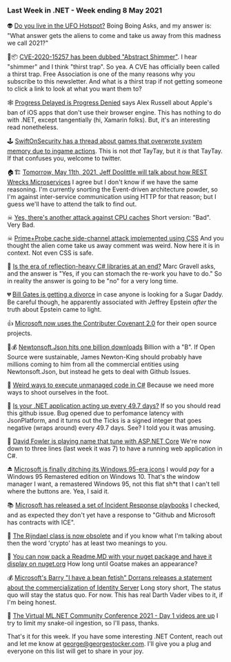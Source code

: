 ### Last Week in .NET - Week ending 8 May 2021

👽 [Do you live in the UFO Hotspot?](https://boingboing.net/2021/05/01/do-you-live-in-a-ufo-hotspot-check-out-this-ufo-sightings-map.html) Boing Boing Asks, and my answer is: "What answer gets the aliens to come and take us away from this madness we call 2021?"

🥤📦 [CVE-2020-15257 has been dubbed "Abstract Shimmer"](https://research.nccgroup.com/2020/12/10/abstract-shimmer-cve-2020-15257-host-networking-is-root-equivalent-again/).  I hear "shimmer" and I think "thirst trap". So yea. A CVE has officially been called a thirst trap. Free Association is one of the many reasons why you subscribe to this newsletter.  And what is a thirst trap if not getting someone to click a link to look at what you want them to?

🕸 [Progress Delayed is Progress Denied](https://infrequently.org/2021/04/progress-delayed/) says Alex Russell about Apple's ban of iOS apps that don't use their browser engine. This has nothing to do with .NET, except tangentially (hi, Xamarin folks). But, it's an interesting read nonetheless.

🕹 [SwiftOnSecurity has a thread about games that overwrote system memory due to ingame actions](https://twitter.com/SwiftOnSecurity/status/1388309683803463684). This is not *that* TayTay, but it *is* that TayTay.  If that confuses you, welcome to twitter.

🏠🏗 [Tomorrow, May 11th, 2021, Jeff Doolittle will talk about how REST Wrecks Microservices](https://www.meetup.com/Spokane-NET-User-Group/events/277472809/)  I agree but I don't know if we have the same reasoning.  I'm currently snorting the Event-driven architecture powder, so I'm against inter-service communication using HTTP for that reason; but I guess we'll have to attend the talk to find out.

☠ [Yes, there's another attack against CPU caches](https://www.cs.virginia.edu/~av6ds/papers/isca2021a.pdf) Short version: "Bad". Very Bad.

☠ [Prime+Probe cache side-channel attack implemented using CSS](https://orenlab.sise.bgu.ac.il/p/PP0) And you thought the alien come take us away comment was weird.  Now here it is in context.  Not even CSS is safe. 

👬 [Is the era of reflection-heavy C# libraries at an end?](https://blog.marcgravell.com/2021/05/is-era-of-reflection-heavy-c-libraries.html) Marc Gravell asks, and the answer is "Yes, if you can stomach the re-work you have to do."  So in reality the answer is going to be "no" for a very long time.

💔 [Bill Gates is getting a divorce](https://twitter.com/BillGates/status/1389316412259270657) in case anyone is looking for a Sugar Daddy. Be careful though, he apparently associated with Jeffrey Epstein *after* the truth about Epstein came to light.

👍 [Microsoft now uses the Contributer Covenant 2.0](https://cloudblogs.microsoft.com/opensource/2021/05/04/prioritizing-inclusion-our-commitment-to-building-healthy-open-source-communities/) for their open source projects. 

🚫💰 [Newtonsoft.Json hits one billion downloads](https://twitter.com/JamesNK/status/1389331192713945091?s=20) Billion with a "B".  If Open Source were sustainable, James Newton-King should probably have millions coming to him from all the commercial entities using Newtonsoft.Json, but instead he gets to deal with Github Issues.  

🤯 [Weird ways to execute unmanaged code in C#](https://blog.xpnsec.com/weird-ways-to-execute-dotnet/) Because we need more ways to shoot ourselves in the foot.

📅 [Is your .NET application acting up every 49.7 days?](https://github.com/dotnet/runtime/issues/51935) If so you should read this github issue.  Bug opened due to perfomance latency with JsonPlatform, and it turns out the Ticks is a signed integer that goes negative (wraps around) every 49.7 days.  See? I told you it was amusing.

🎹 [David Fowler is playing name that tune with ASP.NET Core](https://twitter.com/LadyNaggaga/status/1389989077534093324?s=20) We're now down to three lines (last week it was 7) to have a running web application in C#.

⏏ [Microsoft is finally ditching its Windows 95-era icons](https://www.theverge.com/2021/5/6/22422553/microsoft-windows-95-era-icons-removal-windows-10-update-sun-valley) I would *pay* for a Windows 95 Remastered edition on Windows 10. That's the window manager I want, a remastered Windows 95, not this flat sh*t that I can't tell where the buttons are. Yea, I said it.

📚 [Microsoft has released a set of Incident Response playbooks](https://docs.microsoft.com/en-us/security/compass/incident-response-playbooks?WT.mc_id=AZ-MVP-5003945)  I checked, and as expected they don't yet have a response to "Github and Microsoft has contracts with ICE".

👋 [The Rijndael class is now obsolete](https://github.com/dotnet/runtime/pull/52366) and if you know what I'm talking about then the word 'crypto' has at least two meanings to you.

🐐 [You can now pack a Readme.MD with your nuget package and have it display on nuget.org](https://devblogs.microsoft.com/nuget/add-a-readme-to-your-nuget-package/) How long until Goatse makes an appearance?

💰 [Microsoft's Barry "I have a bean fetish" Dorrans releases a statement about the commercialization of Identity Server](https://devblogs.microsoft.com/aspnet/asp-net-core-6-and-authentication-servers/) Long story short, The status quo will stay the status quo. For now.  This has real Darth Vader vibes to it, if I'm being honest.

🐍 [The Virtual ML.NET Community Conference 2021 - Day 1 videos are up](https://www.youtube.com/watch?v=ch1aeidOt_M&feature=youtu.be)  I try to limit my snake-oil ingestion, so I'll pass, thanks.

That's it for this week. If you have some interesting .NET Content, reach out and let me know at george@georgestocker.com. I'll give you a plug and everyone on this list will get to share in your joy.






